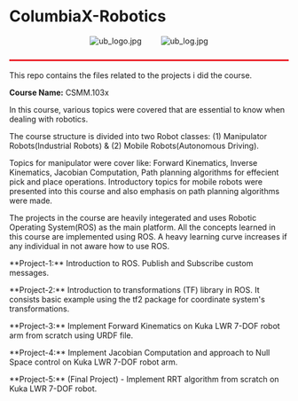 # ColumbiaX-Robotics
<p align="center">
<img src="https://upload.wikimedia.org/wikipedia/commons/f/fb/EdX_Logo_R_Elm.png" alt="ub_logo.jpg" width="200" height="100">&nbsp;&nbsp;&nbsp;&nbsp;&nbsp;&nbsp;&nbsp;&nbsp;&nbsp;<img src="https://prod-discovery.edx-cdn.org/organization/logos/3d8fc08e-339f-467a-a6c0-2b956ca5d6a0-797c0c6ddbc6.png" alt="ub_log.jpg"> <br>
</p>
<img src="bar.jpg" alt="bar.jpg" width="1100" height="3"> <br>
<p>This repo contains the files related to the projects i did the course.</p>

**Course Name:** CSMM.103x 
<p> 
In this course, various topics were covered that are essential to know when dealing with robotics.</p>

<p> The course structure is divided into two Robot classes: (1) Manipulator Robots(Industrial Robots) & (2) Mobile Robots(Autonomous Driving).</p> 

Topics for manipulator were cover like: Forward Kinematics, Inverse Kinematics, Jacobian Computation, Path planning algorithms for effecient pick and place operations. Introductory topics for mobile robots were presented into this course and also emphasis on path planning algorithms were made. 

<p>
The projects in the course are heavily integerated and uses Robotic Operating System(ROS) as the main platform. All the concepts learned in this course are implemented using ROS. A heavy learning curve increases if any individual in not aware how to use ROS. 
</p>

<p> **Project-1:** Introduction to ROS. Publish and Subscribe custom messages.</p> 

<p> **Project-2:** Introduction to transformations (TF) library in ROS. It consists basic example using the tf2 package for coordinate system's transformations.</p> 

<p> **Project-3:** Implement Forward Kinematics on Kuka LWR 7-DOF robot arm from scratch using URDF file. </p> 

<p> **Project-4:** Implement Jacobian Computation and approach to Null Space control on Kuka LWR 7-DOF robot arm. </p> 

<p> **Project-5:** (Final Project) - Implement RRT algorithm from scratch on Kuka LWR 7-DOF robot. </p> 
